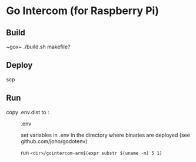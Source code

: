 # Go Intercom (for Raspberry Pi)

## Build
~gox~
./build.sh
makefile?

## Deploy
scp

## Run
copy <repo>.env.dist to <remote>:<dir>.env

set variables in .env in the directory where binaries are deployed (see github.com/joho/godotenv)

run `<dir>/gointercom-arm$(expr substr $(uname -m) 5 1)`
